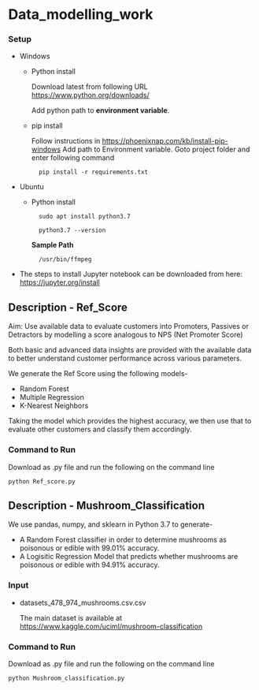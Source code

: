 # Data_modelling_work

### Setup ###

* Windows

     * Python install
     
        Download latest from following URL https://www.python.org/downloads/
        
        Add python path to **environment variable**.
 
        
    * pip install
    
        Follow instructions in https://phoenixnap.com/kb/install-pip-windows
        Add path to Environment variable.
        Goto project folder and enter following command 
        
            pip install -r requirements.txt
        
* Ubuntu
    * Python install
    
            sudo apt install python3.7
        
            python3.7 --version
  
        **Sample Path**
        
            /usr/bin/ffmpeg
      
        
* The steps to install Jupyter notebook can be downloaded from here: https://jupyter.org/install

## Description - Ref_Score ##
Aim: Use available data to evaluate customers into Promoters, Passives or Detractors by modelling a score analogous to NPS (Net Promoter Score)

Both basic and advanced data insights are provided with the available data to better understand customer performance across various parameters.

We generate the Ref Score using the following models-
* Random Forest
* Multiple Regression
* K-Nearest Neighbors

Taking the model which provides the highest accuracy, we then use that to evaluate other customers and classify them accordingly.

### Command to Run ###

Download as .py file and run the following on the command line
            
    python Ref_score.py
    
## Description - Mushroom_Classification ##

We use pandas, numpy, and sklearn in Python 3.7 to generate-
* A Random Forest classifier in order to determine mushrooms as poisonous or edible with 99.01% accuracy.
* A Logisitic Regression Model that predicts whether mushrooms are poisonous or edible with 94.91% accuracy.

### Input ###
* datasets_478_974_mushrooms.csv.csv
  
  The main dataset is available at https://www.kaggle.com/uciml/mushroom-classification
  
### Command to Run ###

Download as .py file and run the following on the command line
            
    python Mushroom_classification.py  
